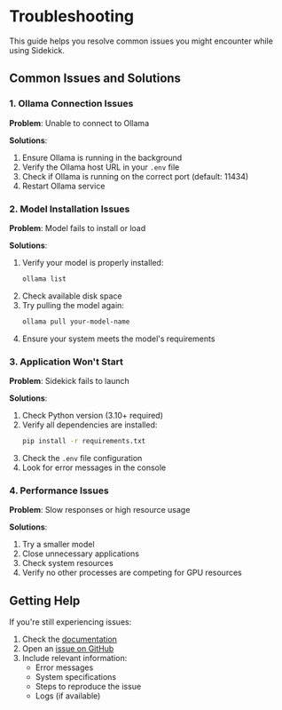 # Troubleshooting

This guide helps you resolve common issues you might encounter while using Sidekick.

## Common Issues and Solutions

### 1. Ollama Connection Issues

**Problem**: Unable to connect to Ollama

**Solutions**:
1. Ensure Ollama is running in the background
2. Verify the Ollama host URL in your `.env` file
3. Check if Ollama is running on the correct port (default: 11434)
4. Restart Ollama service

### 2. Model Installation Issues

**Problem**: Model fails to install or load

**Solutions**:
1. Verify your model is properly installed:
   ```bash
   ollama list
   ```
2. Check available disk space
3. Try pulling the model again:
   ```bash
   ollama pull your-model-name
   ```
4. Ensure your system meets the model's requirements

### 3. Application Won't Start

**Problem**: Sidekick fails to launch

**Solutions**:
1. Check Python version (3.10+ required)
2. Verify all dependencies are installed:
   ```bash
   pip install -r requirements.txt
   ```
3. Check the `.env` file configuration
4. Look for error messages in the console

### 4. Performance Issues

**Problem**: Slow responses or high resource usage

**Solutions**:
1. Try a smaller model
2. Close unnecessary applications
3. Check system resources
4. Verify no other processes are competing for GPU resources

## Getting Help

If you're still experiencing issues:

1. Check the [documentation](https://github.com/raythurman2386/sidekick)
2. Open an [issue on GitHub](https://github.com/raythurman2386/sidekick/issues)
3. Include relevant information:
   - Error messages
   - System specifications
   - Steps to reproduce the issue
   - Logs (if available)
